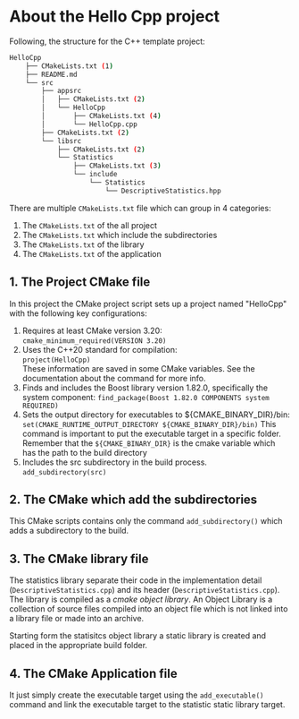 # About the Hello Cpp project

Following, the structure for the C++ template project:

```bash
HelloCpp
    ├── CMakeLists.txt (1)
    ├── README.md
    └── src
        ├── appsrc 
        │   ├── CMakeLists.txt (2)
        │   └── HelloCpp
        │       ├── CMakeLists.txt (4)
        │       └── HelloCpp.cpp
        ├── CMakeLists.txt (2)
        └── libsrc
            ├── CMakeLists.txt (2)
            └── Statistics
                ├── CMakeLists.txt (3)
                └── include
                    └── Statistics
                        └── DescriptiveStatistics.hpp
```

There are multiple `CMakeLists.txt` file which can group in 4 categories:

1. The `CMakeLists.txt` of the all project
2. The `CMakeLists.txt` which include the subdirectories
3. The `CMakeLists.txt` of the library
4. The `CMakeLists.txt` of the application

## 1. The Project CMake file

In this project the CMake project script sets up a project named "HelloCpp" with the following key configurations:

1. Requires at least CMake version 3.20:  
   `cmake_minimum_required(VERSION 3.20)`
2. Uses the C++20 standard for compilation:  
   `project(HelloCpp)`  
   These information are saved in some CMake variables. See the documentation about the command for more info.
3. Finds and includes the Boost library version 1.82.0, specifically the system component:
   `find_package(Boost 1.82.0 COMPONENTS system REQUIRED)`  
4. Sets the output directory for executables to ${CMAKE_BINARY_DIR}/bin:
   `set(CMAKE_RUNTIME_OUTPUT_DIRECTORY ${CMAKE_BINARY_DIR}/bin)`
   This command is important to put the executable target in a specific folder. Remember that the `${CMAKE_BINARY_DIR}` is the cmake variable which has the path to the build directory
5. Includes the src subdirectory in the build process.
   `add_subdirectory(src)`

## 2. The CMake which add the subdirectories

This CMake scripts contains only the command `add_subdirectory()` which adds a subdirectory to the build.

## 3. The CMake library file

The statistics library separate their code in the implementation detail (`DescriptiveStatistics.cpp`) and its header (`DescriptiveStatistics.cpp`). The library is compiled as a _cmake object library_. An Object Library is a collection of source files compiled into an object file which is not linked into a library file or made into an archive.

Starting form the statisitcs object library a static library is created and placed in the appropriate build folder.

## 4. The CMake Application file

It just simply create the executable target using the `add_executable()` command and link the executable target to the statistic static library target.
